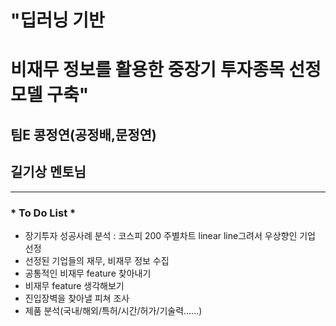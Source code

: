 # "딥러닝 기반 
# 비재무 정보를 활용한 중장기 투자종목 선정 모델 구축"


##                               팀E 콩정연(공정배,문정연)
##                                          길기상 멘토님
----------------------------------------------------------------------------------------------------------

### * To Do List *
- 장기투자 성공사례 분석 : 코스피 200 주별차트 linear line그려서 우상향인 기업 선정 
- 선정된 기업들의 재무, 비재무 정보 수집
- 공통적인 비재무 feature 찾아내기 
- 비재무 feature 생각해보기 
- 진입장벽을 찾아낼 피쳐 조사
- 제품 분석(국내/해외/특허/시간/허가/기술력......)
